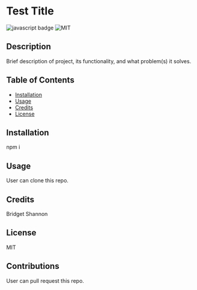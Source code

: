 
  # Test Title

  ![javascript badge](https://img.shields.io/badge/javascript-100%25-blue)
  ![MIT](https://img.shields.io/npm/l/inquirer) 

  ## Description

  Brief description of project, its functionality, and what problem(s) it solves.

  ## Table of Contents

  * [Installation](#installation)
  * [Usage](#usage)
  * [Credits](#credits)
  * [License](#license)

  ## Installation
  npm i

  ## Usage
  User can clone this repo.

  ## Credits
  Bridget Shannon

  ## License
  MIT

  ## Contributions
  User can pull request this repo.
